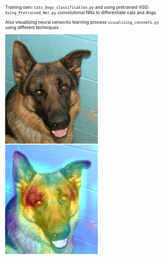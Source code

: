 Training own: `Cats_Dogs_classification.py` and using pretrained VGG: `Using_Pretrained_Net.py` convolutional NNs to differentiate cats and dogs.

Also visualizing neural networks learning process `visualizing_convnets.py` using different techniques

![Screenshot](picture.png) ![Screenshot](superimposed_picture.png)
